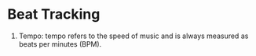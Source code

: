 # Beat Tracking

1. Tempo: tempo refers to the speed of music and is always measured as beats per minutes (BPM).
